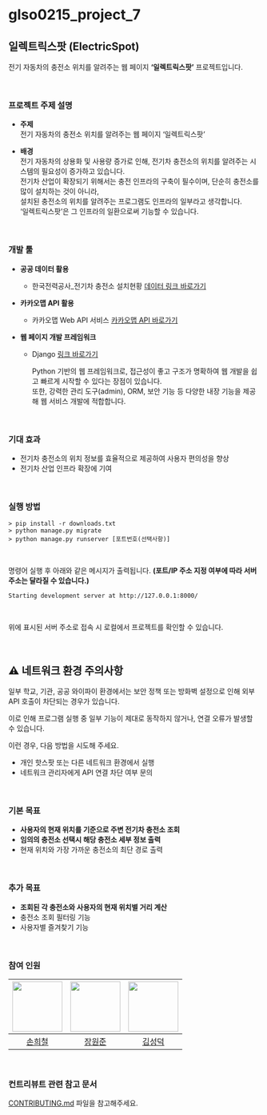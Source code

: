 # glso0215_project_7

## 일렉트릭스팟 (ElectricSpot)

전기 자동차의 충전소 위치를 알려주는 웹 페이지 **‘일렉트릭스팟’** 프로젝트입니다.

<br>

### 프로젝트 주제 설명

- **주제**  
  전기 자동차의 충전소 위치를 알려주는 웹 페이지 ‘일렉트릭스팟’

- **배경**  
  전기 자동차의 상용화 및 사용량 증가로 인해, 전기차 충전소의 위치를 알려주는 시스템의 필요성이 증가하고 있습니다.  
  전기차 산업이 확장되기 위해서는 충전 인프라의 구축이 필수이며, 단순히 충전소를 많이 설치하는 것이 아니라,<br>
  설치된 충전소의 위치를 알려주는 프로그램도 인프라의 일부라고 생각합니다.<br>
  ‘일렉트릭스팟’은 그 인프라의 일환으로써 기능할 수 있습니다.

  <br>

### 개발 툴

- **공공 데이터 활용**
  - 한국전력공사_전기차 충전소 설치현황 [데이터 링크 바로가기](https://www.data.go.kr/data/15101407/openapi.do)

- **카카오맵 API 활용**
  - 카카오맵 Web API 서비스 [카카오맵 API 바로가기](https://apis.map.kakao.com/web/)

- **웹 페이지 개발 프레임워크**
  - Django [링크 바로가기](https://www.djangoproject.com/)
    
    Python 기반의 웹 프레임워크로, 접근성이 좋고 구조가 명확하여 웹 개발을 쉽고 빠르게 시작할 수 있다는 장점이 있습니다.  
    또한, 강력한 관리 도구(admin), ORM, 보안 기능 등 다양한 내장 기능을 제공해 웹 서비스 개발에 적합합니다.

<br>

### 기대 효과

- 전기차 충전소의 위치 정보를 효율적으로 제공하여 사용자 편의성을 향상
- 전기차 산업 인프라 확장에 기여

<br>

### 실행 방법

```
> pip install -r downloads.txt
> python manage.py migrate
> python manage.py runserver [포트번호(선택사항)]
```

<br>

명령어 실행 후 아래와 같은 메시지가 출력됩니다. **(포트/IP 주소 지정 여부에 따라 서버 주소는 달라질 수 있습니다.)**

`Starting development server at http://127.0.0.1:8000/`

<br>

위에 표시된 서버 주소로 접속 시 로컬에서 프로젝트를 확인할 수 있습니다.

<br>


## ⚠️ 네트워크 환경 주의사항

일부 학교, 기관, 공공 와이파이 환경에서는 보안 정책 또는 방화벽 설정으로 인해 외부 API 호출이 차단되는 경우가 있습니다.
 
이로 인해 프로그램 실행 중 일부 기능이 제대로 동작하지 않거나, 연결 오류가 발생할 수 있습니다.

이런 경우, 다음 방법을 시도해 주세요.

- 개인 핫스팟 또는 다른 네트워크 환경에서 실행
- 네트워크 관리자에게 API 연결 차단 여부 문의

<br>

### 기본 목표

- **사용자의 현재 위치를 기준으로 주변 전기차 충전소 조회**
- **임의의 충전소 선택시 해당 충전소 세부 정보 출력**
- 현재 위치와 가장 가까운 충전소의 최단 경로 출력

<br>

### 추가 목표

- **조회된 각 충전소와 사용자의 현재 위치별 거리 계산**
- 충전소 조회 필터링 기능
- 사용자별 즐겨찾기 기능

<br>

### 참여 인원

| [<img src="https://github.com/BandoSouth.png" width="100px">](https://github.com/BandoSouth) | [<img src="https://github.com/wkddnjswns.png" width="100px">](https://github.com/wkddnjswns) | [<img src="https://github.com/sdk0124.png" width="100px">](https://github.com/sdk0124) |
| :----------------------------------------------------------------------------------------: | :----------------------------------------------------------------------------------------: | :----------------------------------------------------------------------------------: |
|                         [손희철](https://github.com/BandoSouth)                          |                         [장원준](https://github.com/Kiyeon-Nam)                          |                         [김성덕](https://github.com/sdk0124)

<br>

### 컨트리뷰트 관련 참고 문서

[CONTRIBUTING.md](https://github.com/sdk0124/glso0215_project_7/blob/main/CONTRIBUTING.md) 파일을 참고해주세요.
